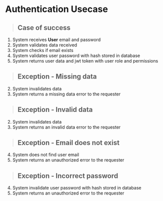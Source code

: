 # Authentication Usecase

> ## Case of success
1. System receives **User** email and password
2. System validates data received
3. System checks if email exists
4. System validates user password with hash stored in database
5. System returns user data and jwt token with user role and permissions

> ## Exception - Missing data
2. System invalidates data
3. System returns a missing data error to the requester

> ## Exception - Invalid data
2. System invalidates data
3. System returns an invalid data error to the requester

> ## Exception - Email does not exist
4. System does not find user email
5. System returns an unauthorized error to the requester
> ## Exception - Incorrect password
4. System invalidate user password with hash stored in database
5. System returns an unauthorized error to the requester
